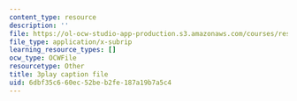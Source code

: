 ```yaml
---
content_type: resource
description: ''
file: https://ol-ocw-studio-app-production.s3.amazonaws.com/courses/res-ll-005-mathematics-of-big-data-and-machine-learning-january-iap-2020/6dbf35c660ec52beb2fe187a19b7a5c4_moJ7TQb5Fuk.vtt
file_type: application/x-subrip
learning_resource_types: []
ocw_type: OCWFile
resourcetype: Other
title: 3play caption file
uid: 6dbf35c6-60ec-52be-b2fe-187a19b7a5c4
---
```

